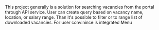 This project generally is a solution for searching vacancies from the portal through API service.
User can create query based on vacancy name, location, or salary range.
Than it's possible to filter or to range list of downloaded vacancies.
For user convinince is integrated Menu
